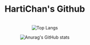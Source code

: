 <div align="center">
 
  # HartiChan's Github

  \
  ![Top Langs](https://github-readme-stats-hartichan.vercel.app/api/top-langs/?username=HartiChan&layout=compact&theme=aura&langs_count=10&hide=javascript,html,css,php)
 
  ![Anurag's GitHub stats](https://github-readme-stats-hartichan.vercel.app/api?username=HartiChan&show_icons=true&theme=aura&count_private=true&include_all_commits=true&line_height=28.5)
 </div>
<!--
**HartiChan/HartiChan** is a ✨ _special_ ✨ repository because its `README.md` (this file) appears on your GitHub profile.

Here are some ideas to get you started:

- 🔭 I’m currently working on ...
- 🌱 I’m currently learning ...
- 👯 I’m looking to collaborate on ...
- 🤔 I’m looking for help with ...
- 💬 Ask me about ...
- 📫 How to reach me: ...
- 😄 Pronouns: ...
- ⚡ Fun fact: ...
-->
